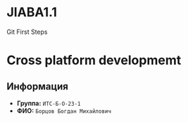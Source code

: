 # JIABA1.1
Git First Steps

# Cross platform developmemt 

## Информация

- **Группа:** `ИТС-Б-О-23-1`
- **ФИО:** `Борцов Богдан Михайлович`